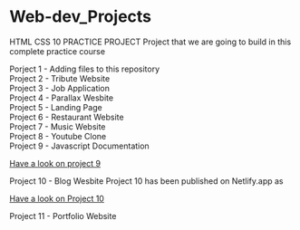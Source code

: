 # Web-dev_Projects

HTML CSS 10 PRACTICE PROJECT Project that we are going to build in this complete practice course 

Porject 1 - Adding files to this repository <br>
Project 2 - Tribute Website<br>
Project 3 - Job Application<br>
Project 4 - Parallax Wesbite<br>
Project 5 - Landing Page<br>
Project 6 - Restaurant Website<br>
Project 7 - Music Website<br>
Project 8 - Youtube Clone<br>
Project 9 - Javascript Documentation<br>

<a href = "https://javadocumentationbyrishabh.netlify.app/" target = "blank">Have a look on project 9</a><br>

Project 10 - Blog Wesbite
Project 10 has been published on Netlify.app as<br>

<a href = "https://rishabhblog.netlify.app/" target = "_blank" >Have a look on Project 10</a><br>

Project 11 - Portfolio Website
